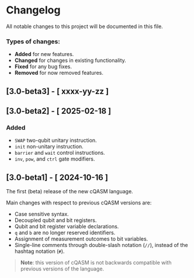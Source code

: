 # Changelog

All notable changes to this project will be documented in this file.

### Types of changes:
* **Added** for new features.
* **Changed** for changes in existing functionality.
* **Fixed** for any bug fixes.
* **Removed** for now removed features.


## [3.0-beta3] - [ xxxx-yy-zz ]



## [3.0-beta2] - [ 2025-02-18 ]

### Added

- `SWAP` two-qubit unitary instruction.
- `init` non-unitary instruction.
- `barrier` and `wait` control instructions.
- `inv`, `pow`, and `ctrl` gate modifiers.

## [3.0-beta1] - [ 2024-10-16 ]

The first (beta) release of the new cQASM language.

Main changes with respect to previous cQASM versions are:

- Case sensitive syntax.
- Decoupled qubit and bit registers.
- Qubit and bit register variable declarations.
- `q` and `b` are no longer reserved identifiers.
- Assignment of measurement outcomes to bit variables.
- Single-line comments through double-slash notation (`//`), instead of the hashtag notation (`#`).

> **Note**: this version of cQASM is not backwards compatible with previous versions of the language.
